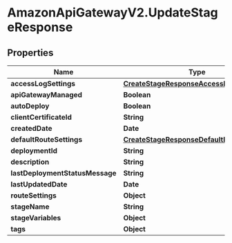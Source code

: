 # AmazonApiGatewayV2.UpdateStageResponse

## Properties

Name | Type | Description | Notes
------------ | ------------- | ------------- | -------------
**accessLogSettings** | [**CreateStageResponseAccessLogSettings**](CreateStageResponseAccessLogSettings.md) |  | [optional] 
**apiGatewayManaged** | **Boolean** |  | [optional] 
**autoDeploy** | **Boolean** |  | [optional] 
**clientCertificateId** | **String** |  | [optional] 
**createdDate** | **Date** |  | [optional] 
**defaultRouteSettings** | [**CreateStageResponseDefaultRouteSettings**](CreateStageResponseDefaultRouteSettings.md) |  | [optional] 
**deploymentId** | **String** |  | [optional] 
**description** | **String** |  | [optional] 
**lastDeploymentStatusMessage** | **String** |  | [optional] 
**lastUpdatedDate** | **Date** |  | [optional] 
**routeSettings** | **Object** |  | [optional] 
**stageName** | **String** |  | [optional] 
**stageVariables** | **Object** |  | [optional] 
**tags** | **Object** |  | [optional] 


